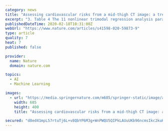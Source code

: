 ```yaml
---
category: news
title: "Assessing cardiovascular risks from a mid-thigh CT image: a tree-based machine learning approach using radiodensitometric distributions"
excerpt: "3. Table 4 The 11 nonlinear trimodal regression analysis parameters were used to assess cardiovascular risks through machine learning algorithms. The evaluation metrics by cardiac pathophysiology were computed. Regarding the ML analyses, CHF was classified with the highest overall scores; specifically, the RF method yielded the best results ..."
publishedDateTime: 2020-02-18T10:31:00Z
webUrl: "https://www.nature.com/articles/s41598-020-59873-9"
type: article
quality: 7
heat: 7
published: false

provider:
  name: Nature
  domain: nature.com

topics:
  - AI
  - Machine Learning

images:
  - url: "https://media.springernature.com/m685/springer-static/image/art%3A10.1038%2Fs41598-020-59873-9/MediaObjects/41598_2020_59873_Fig1_HTML.png"
    width: 685
    height: 400
    title: "Assessing cardiovascular risks from a mid-thigh CT image: a tree-based machine learning approach using radiodensitometric distributions"

secured: "d8ed41mpL57rtuTj6L+v8QbYP6M3g+WnPWQU5QIPkLAUuUKb96ncmsIkc2kuHx5b+D/6MToVuu0DBGG3CsgSrSkG2KPBMo9yZkXWVXBz/lCfBXPF1w8Ruf7kti8PklVeJVN6g2Lssrf7YnuMqrao6zPkIT81+7AoUjgFjMEAmkMifmlG2vvn5y870c1syhsSOpEMXS4ggLHzi+xSw8eHcQJf2V3ipfcJ5Uz+k5Ann5a1tk+SGPcqUeVMygCk8jMvMThwyWn0GRQE5Q8GX4ZanTeIaT8U/aFLvPZvyinl2m1MyIO5/80JLjJRW1bc8q+e;1EGk0QPmTrNctYMpeiSUiQ=="
---
```


